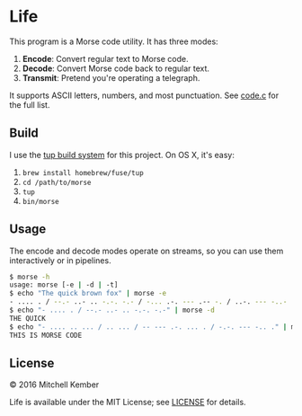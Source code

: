 # Life

This program is a Morse code utility. It has three modes:

1. **Encode**: Convert regular text to Morse code.
2. **Decode**: Convert Morse code back to regular text.
3. **Transmit**: Pretend you're operating a telegraph.

It supports ASCII letters, numbers, and most punctuation. See [code.c](src/code.c) for the full list.

## Build

I use the [tup build system][1] for this project. On OS X, it's easy:

1. `brew install homebrew/fuse/tup`
2. `cd /path/to/morse`
3. `tup`
4. `bin/morse`

[1]: http://gittup.org/tup/

## Usage

The encode and decode modes operate on streams, so you can use them interactively or in pipelines.

```sh
$ morse -h
usage: morse [-e | -d | -t]
$ echo "The quick brown fox" | morse -e
- .... . / --.- ..- .. -.-. -.- / -... .-. --- .-- -. / ..-. --- -..-
$ echo "- .... . / --.- ..- .. -.-. -.-" | morse -d
THE QUICK
$ echo "- .... .. ... / .. ... / -- --- .-. ... . / -.-. --- -.. ." | morse -d
THIS IS MORSE CODE
```

## License

© 2016 Mitchell Kember

Life is available under the MIT License; see [LICENSE](LICENSE.md) for details.
